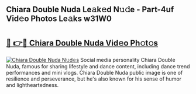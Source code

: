 ## Chiara Double Nuda Le𝚊k𝚎d N𝚞𝚍e - Part-4uf Vid𝚎o Photos Le𝚊ks w31W0

# <h2><a href="http://fbfcd1.evod.top/?m=Chiara+Double+Nuda">🔗 👉🔴 Chiara Double Nuda Vid𝚎o Ph𝚘t𝚘s</a></h2>

[![Chiara Double Nuda N𝚞d𝚎s](https://i.imgur.com/8V9OHl7.gif)](http://fbfcd1.evod.top/?m=Chiara+Double+Nuda)
Social media personality Chiara Double Nuda, famous for sharing lifestyle and dance content, including dance trend performances and mini vlogs. Chiara Double Nuda public image is one of resilience and perseverance, but he's also known for his sense of humor and lightheartedness. 
